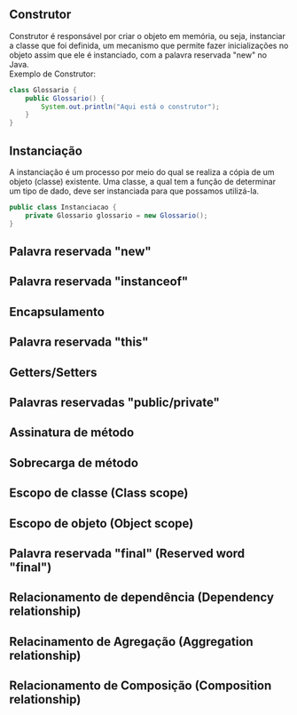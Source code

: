 ## Construtor
Construtor é responsável por criar o objeto em memória, ou seja, instanciar a classe que foi definida, um mecanismo que permite fazer inicializações no objeto assim que ele é instanciado, com a palavra reservada "new" no Java.  
Exemplo de Construtor:
``` Java
class Glossario {
    public Glossario() {
        System.out.println("Aqui está o construtor");
    }
}
```
## Instanciação
A instanciação é um processo por meio do qual se realiza a cópia de um objeto (classe) existente. Uma classe, a qual tem a função de determinar um tipo de dado, deve ser instanciada para que possamos utilizá-la.

``` Java
public class Instanciacao {
    private Glossario glossario = new Glossario();
}
```
## Palavra reservada "new"
## Palavra reservada "instanceof"
## Encapsulamento
## Palavra reservada "this"
## Getters/Setters
## Palavras reservadas "public/private"
## Assinatura de método
## Sobrecarga de método
## Escopo de classe (Class scope)
## Escopo de objeto (Object scope)
## Palavra reservada "final" (Reserved word "final")
## Relacionamento de dependência (Dependency relationship)
## Relacinamento de Agregação (Aggregation relationship)
## Relacionamento de Composição (Composition relationship)